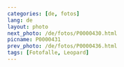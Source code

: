 ```yaml
---
categories: [de, fotos]
lang: de
layout: photo
next_photo: /de/fotos/P0000430.html
picname: P0000431
prev_photo: /de/fotos/P0000436.html
tags: [Fotofalle, Leopard]
---
```

